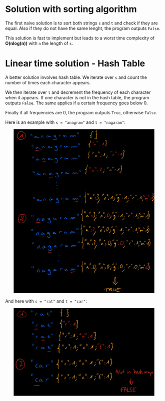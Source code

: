 # Solution with sorting algorithm

The first naive solution is to sort both strings `s` and `t` and check if they are equal. Also if they do not have the same lenght, the program outputs `False`. 

This solution is fast to implement but leads to a worst time complexity of **O(nlog(n))** with `n` the length of `s`.

# Linear time solution - Hash Table

A better solution involves hash table. We iterate over `s` and count the number of times each character appears. 

We then iterate over `t` and decrement the frequency of each character when it appears. If one character is not in the hash table, the program outputs `False`. The same applies if a certain frequency goes below 0.

Finally if all frequencies are 0, the program outputs `True`, otherwise `False`.

Here is an example with `s = "anagram"` and `t = "nagaram"`:
<p align="center">
    <img src="valid1.jpg"
        style="float: center;"
        width="450" />
</p>

And here with `s = "rat"` and `t = "car"`:
<p align="center">
    <img src="valid2.jpg"
        style="float: center;"
        width="450" />
</p>